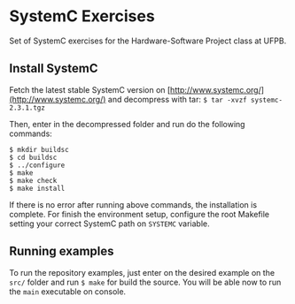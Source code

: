 # SystemC Exercises
Set of SystemC exercises for the Hardware-Software Project class at UFPB.

## Install SystemC
Fetch the latest stable SystemC version on [http://www.systemc.org/](http://www.systemc.org/) and decompress with tar: `$ tar -xvzf systemc-2.3.1.tgz`

Then, enter in the decompressed folder and run do the following commands:

```
$ mkdir buildsc
$ cd buildsc
$ ../configure
$ make
$ make check
$ make install
```

If there is no error after running above commands, the installation is complete. For finish the environment setup, configure the root Makefile setting your correct SystemC path on `SYSTEMC` variable.

## Running examples
To run the repository examples, just enter on the desired example on the `src/` folder and run `$ make` for build the source. You will be able now to run the `main` executable on console.
